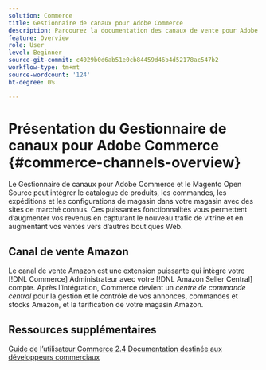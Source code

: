 ```yaml
---
solution: Commerce
title: Gestionnaire de canaux pour Adobe Commerce
description: Parcourez la documentation des canaux de vente pour Adobe Commerce et Magento Open Source.
feature: Overview
role: User
level: Beginner
source-git-commit: c4029b0d6ab51e0cb84459d46b4d52178ac547b2
workflow-type: tm+mt
source-wordcount: '124'
ht-degree: 0%

---
```



# Présentation du Gestionnaire de canaux pour Adobe Commerce {#commerce-channels-overview}

Le Gestionnaire de canaux pour Adobe Commerce et le Magento Open Source peut intégrer le catalogue de produits, les commandes, les expéditions et les configurations de magasin dans votre magasin avec des sites de marché connus. Ces puissantes fonctionnalités vous permettent d’augmenter vos revenus en capturant le nouveau trafic de vitrine et en augmentant vos ventes vers d’autres boutiques Web.

## Canal de vente Amazon

Le canal de vente Amazon est une extension puissante qui intègre votre [!DNL Commerce] Administrateur avec votre [!DNL Amazon Seller Central] compte. Après l’intégration, Commerce devient un _centre de commande central_ pour la gestion et le contrôle de vos annonces, commandes et stocks Amazon, et la tarification de votre magasin Amazon.

## Ressources supplémentaires

[Guide de l’utilisateur Commerce 2.4](https://docs.magento.com/user-guide/)
[Documentation destinée aux développeurs commerciaux](https://devdocs.magento.com/)

